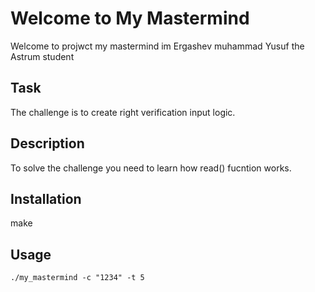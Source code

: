 # Welcome to My Mastermind
 Welcome to projwct my mastermind im 
 Ergashev muhammad Yusuf 
 the Astrum student 

## Task
The challenge is to create right verification input logic.

## Description
To solve the challenge you need to learn how read() fucntion works.

## Installation
make

## Usage
```
./my_mastermind -c "1234" -t 5
```


